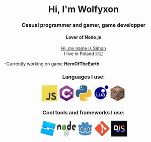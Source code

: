<h1 align="center"><b>Hi, I'm Wolfyxon</b></h1>
<h3 align="center">Casual programmer and gamer, game developper</h3>
<h4 align="center">Lover of Node.js</h4>
<p align="center">
   <u>Hi, my name is Simon</u> <br>
   I live in Poland 🇵🇱 <br>

   -Currently working on game <b>HeroOfTheEarth</b>

   
</p>

<div align="center">
<h3>Languages I use:</h3>
<p >
    <img src="https://raw.githubusercontent.com/Wolfyxon/Wolfyxon/main/img/icons/js.png" width="50px" height="50px">
    <img src="https://raw.githubusercontent.com/Wolfyxon/Wolfyxon/main/img/icons/cs.png" width="50px" height="50px">
    <img src="https://raw.githubusercontent.com/Wolfyxon/Wolfyxon/main/img/icons/py.png" width="50px" height="50px">
    <img src="https://raw.githubusercontent.com/Wolfyxon/Wolfyxon/main/img/icons/lua.png" width="50px" height="50px">
    <img src="https://raw.githubusercontent.com/Wolfyxon/Wolfyxon/main/img/icons/mc_command.png" width="50px" height="50px">
   
 </p>
 <h3>Cool tools and frameworks I use:</h3>
 <p >
 <img src="https://raw.githubusercontent.com/Wolfyxon/Wolfyxon/main/img/icons/rbx_studio.png" width="50px" height="50px">
 <img src="https://raw.githubusercontent.com/Wolfyxon/Wolfyxon/main/img/icons/node.png" width="60px" height="50px">
 <img src="https://raw.githubusercontent.com/Wolfyxon/Wolfyxon/main/img/icons/godot.png" width="50px" height="50px">
 <img src="https://raw.githubusercontent.com/Wolfyxon/Wolfyxon/main/img/icons/git.png" width="50px" height="50px">
 <img src="https://raw.githubusercontent.com/Wolfyxon/Wolfyxon/main/img/icons/discordjs.png" width="50px" height="50px">

 </p>
 </div>
